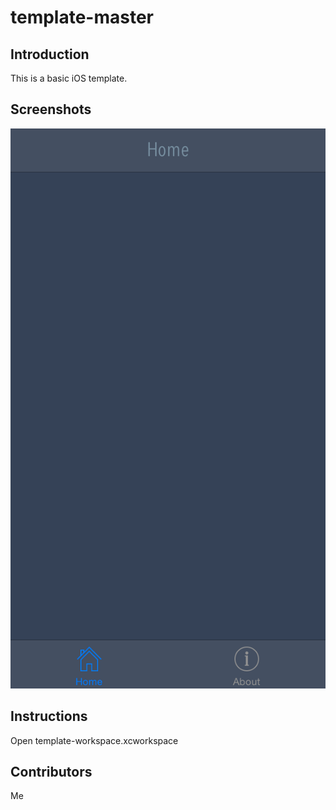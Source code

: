 template-master
===============
## Introduction

This is a basic iOS template.

## Screenshots
![Alt text](/ScreenShots/portrait.png "Portrait")

## Instructions

Open template-workspace.xcworkspace

## Contributors

Me
